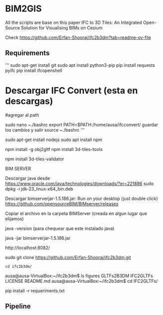 # BIM2GIS
All the scripts are base on this paper IFC to 3D Tiles: An Integrated Open-Source Solution for Visualising BIMs on Cesium

Check https://github.com/Erfan-Shooraj/ifc2b3dm?tab=readme-ov-file


## Requirements
'''
sudo apt-get install git
sudo apt install python3-pip
pip install requests pyifc
pip install ifcopenshell

# Descargar IFC Convert (esta en descargas)
#agregar al path

sudo nano  ~./bashrc
export PATH=$PATH:/home/ausa/ifcconvert/
guardar los cambios y salir
source ~./bashrc
'''

sudo apt-get install nodejs
sudo apt install npm

npm install -g obj2gltf
npm install 3d-tiles-tools

npm install 3d-tiles-validator



BIM SERVER

Descargar java desde https://www.oracle.com/java/technologies/downloads/?er=221886
sudo dpkg -i jdk-23_linux-x64_bin.deb 


Descargar 
bimserverjar-1.5.186.jar: Run on your desktop (just double click)
https://github.com/opensourceBIM/BIMserver/releases


Copiar el archivo en la carpeta BIMServer (creada en algun lugar que elijamos)

java -version (para chequear que este instalado java)

java -jar bimserverjar-1.5.186.jar 



http://localhost:8082/


sudo git clone https://github.com/Erfan-Shooraj/ifc2b3dm.git

	cd ifc2b3dm/
ausa@ausa-VirtualBox:~/ifc2b3dm$ ls
figures  GLTFs2B3DM  IFC2GLTFs  LICENSE  README.md
ausa@ausa-VirtualBox:~/ifc2b3dm$ cd IFC2GLTFs/



pip install -r requeriments.txt

## Pipeline
